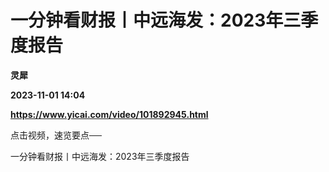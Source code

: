 # 一分钟看财报丨中远海发：2023年三季度报告
**灵犀**

**2023-11-01 14:04**

**https://www.yicai.com/video/101892945.html**

点击视频，速览要点──

一分钟看财报丨中远海发：2023年三季度报告
